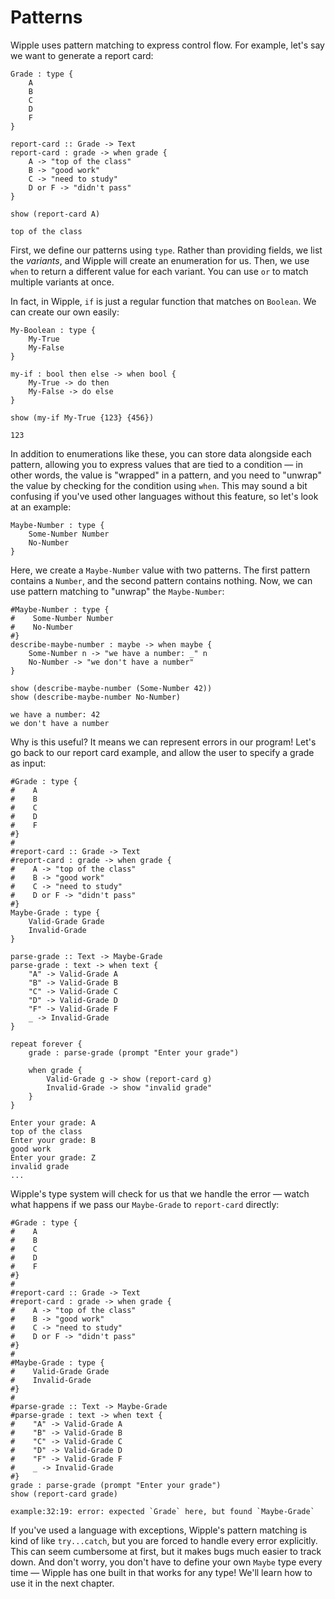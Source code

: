 # Patterns

Wipple uses pattern matching to express control flow. For example, let's say we want to generate a report card:

```wipple
Grade : type {
    A
    B
    C
    D
    F
}

report-card :: Grade -> Text
report-card : grade -> when grade {
    A -> "top of the class"
    B -> "good work"
    C -> "need to study"
    D or F -> "didn't pass"
}

show (report-card A)
```

```wipple-output
top of the class
```

First, we define our patterns using `type`. Rather than providing fields, we list the _variants_, and Wipple will create an enumeration for us. Then, we use `when` to return a different value for each variant. You can use `or` to match multiple variants at once.

In fact, in Wipple, `if` is just a regular function that matches on `Boolean`. We can create our own easily:

```wipple
My-Boolean : type {
    My-True
    My-False
}

my-if : bool then else -> when bool {
    My-True -> do then
    My-False -> do else
}

show (my-if My-True {123} {456})
```

```wipple-output
123
```

In addition to enumerations like these, you can store data alongside each pattern, allowing you to express values that are tied to a condition — in other words, the value is "wrapped" in a pattern, and you need to "unwrap" the value by checking for the condition using `when`. This may sound a bit confusing if you've used other languages without this feature, so let's look at an example:

```wipple
Maybe-Number : type {
    Some-Number Number
    No-Number
}
```

Here, we create a `Maybe-Number` value with two patterns. The first pattern contains a `Number`, and the second pattern contains nothing. Now, we can use pattern matching to "unwrap" the `Maybe-Number`:

```wipple
#Maybe-Number : type {
#    Some-Number Number
#    No-Number
#}
describe-maybe-number : maybe -> when maybe {
    Some-Number n -> "we have a number: _" n
    No-Number -> "we don't have a number"
}

show (describe-maybe-number (Some-Number 42))
show (describe-maybe-number No-Number)
```

```wipple-output
we have a number: 42
we don't have a number
```

Why is this useful? It means we can represent errors in our program! Let's go back to our report card example, and allow the user to specify a grade as input:

```wipple
#Grade : type {
#    A
#    B
#    C
#    D
#    F
#}
#
#report-card :: Grade -> Text
#report-card : grade -> when grade {
#    A -> "top of the class"
#    B -> "good work"
#    C -> "need to study"
#    D or F -> "didn't pass"
#}
Maybe-Grade : type {
    Valid-Grade Grade
    Invalid-Grade
}

parse-grade :: Text -> Maybe-Grade
parse-grade : text -> when text {
    "A" -> Valid-Grade A
    "B" -> Valid-Grade B
    "C" -> Valid-Grade C
    "D" -> Valid-Grade D
    "F" -> Valid-Grade F
    _ -> Invalid-Grade
}

repeat forever {
    grade : parse-grade (prompt "Enter your grade")

    when grade {
        Valid-Grade g -> show (report-card g)
        Invalid-Grade -> show "invalid grade"
    }
}
```

<!-- not marked with `wipple-output` because `prompt` can't be tested -->

```
Enter your grade: A
top of the class
Enter your grade: B
good work
Enter your grade: Z
invalid grade
...
```

Wipple's type system will check for us that we handle the error — watch what happens if we pass our `Maybe-Grade` to `report-card` directly:

```wipple
#Grade : type {
#    A
#    B
#    C
#    D
#    F
#}
#
#report-card :: Grade -> Text
#report-card : grade -> when grade {
#    A -> "top of the class"
#    B -> "good work"
#    C -> "need to study"
#    D or F -> "didn't pass"
#}
#
#Maybe-Grade : type {
#    Valid-Grade Grade
#    Invalid-Grade
#}
#
#parse-grade :: Text -> Maybe-Grade
#parse-grade : text -> when text {
#    "A" -> Valid-Grade A
#    "B" -> Valid-Grade B
#    "C" -> Valid-Grade C
#    "D" -> Valid-Grade D
#    "F" -> Valid-Grade F
#    _ -> Invalid-Grade
#}
grade : parse-grade (prompt "Enter your grade")
show (report-card grade)
```

```wipple-output
example:32:19: error: expected `Grade` here, but found `Maybe-Grade`
```

If you've used a language with exceptions, Wipple's pattern matching is kind of like `try...catch`, but you are forced to handle every error explicitly. This can seem cumbersome at first, but it makes bugs much easier to track down. And don't worry, you don't have to define your own `Maybe` type every time — Wipple has one built in that works for any type! We'll learn how to use it in the next chapter.
